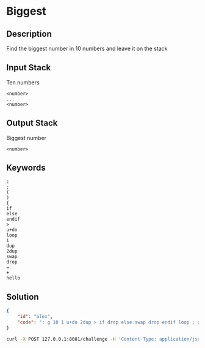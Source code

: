 # Biggest

## Description

Find the biggest number in 10 numbers and leave it on the stack

## Input Stack

Ten numbers
```
<number>
...
<number>
```

## Output Stack

Biggest number
```
<number>
```

## Keywords

```
:
;
(
)
{
if
else
endif
>
u+do
loop
i
dup
2dup
swap
drop
=
+
hello
```


## Solution

```json
{
    "id": "alex",
    "code": ": g 10 1 u+do 2dup > if drop else swap drop endif loop ; g"
}
```

```sh
curl -X POST 127.0.0.1:8081/challenge -H 'Content-Type: application/json' -d '{"id": "alex", "code": ": g 10 1 u+do 2dup > if drop else swap drop endif loop ; g"}'
```
